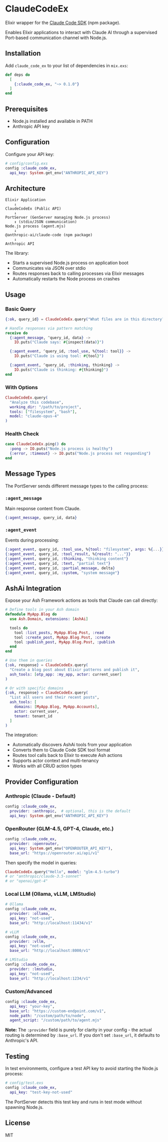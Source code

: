 # ClaudeCodeEx

Elixir wrapper for the [Claude Code SDK](https://www.npmjs.com/package/@anthropic-ai/claude-code) (npm package).

Enables Elixir applications to interact with Claude AI through a supervised Port-based communication channel with Node.js.

## Installation

Add `claude_code_ex` to your list of dependencies in `mix.exs`:

```elixir
def deps do
  [
    {:claude_code_ex, "~> 0.1.0"}
  ]
end
```

## Prerequisites

- Node.js installed and available in PATH
- Anthropic API key

## Configuration

Configure your API key:

```elixir
# config/config.exs
config :claude_code_ex,
  api_key: System.get_env("ANTHROPIC_API_KEY")
```

## Architecture

```
Elixir Application
    ↓
ClaudeCodeEx (Public API)
    ↓
PortServer (GenServer managing Node.js process)
    ↕ (stdio/JSON communication)
Node.js process (agent.mjs)
    ↓
@anthropic-ai/claude-code (npm package)
    ↓
Anthropic API
```

The library:
- Starts a supervised Node.js process on application boot
- Communicates via JSON over stdio
- Routes responses back to calling processes via Elixir messages
- Automatically restarts the Node process on crashes

## Usage

### Basic Query

```elixir
{:ok, query_id} = ClaudeCodeEx.query("What files are in this directory?")

# Handle responses via pattern matching
receive do
  {:agent_message, ^query_id, data} ->
    IO.puts("Claude says: #{inspect(data)}")

  {:agent_event, ^query_id, :tool_use, %{tool: tool}} ->
    IO.puts("Claude is using tool: #{tool}")

  {:agent_event, ^query_id, :thinking, thinking} ->
    IO.puts("Claude is thinking: #{thinking}")
end
```

### With Options

```elixir
ClaudeCodeEx.query(
  "Analyze this codebase",
  working_dir: "/path/to/project",
  tools: ["filesystem", "bash"],
  model: "claude-opus-4"
)
```

### Health Check

```elixir
case ClaudeCodeEx.ping() do
  :pong -> IO.puts("Node.js process is healthy")
  {:error, :timeout} -> IO.puts("Node.js process not responding")
end
```

## Message Types

The PortServer sends different message types to the calling process:

### `:agent_message`
Main response content from Claude.

```elixir
{:agent_message, query_id, data}
```

### `:agent_event`
Events during processing:

```elixir
{:agent_event, query_id, :tool_use, %{tool: "filesystem", args: %{...}}}
{:agent_event, query_id, :tool_result, %{result: "..."}}
{:agent_event, query_id, :thinking, "thinking content"}
{:agent_event, query_id, :text, "partial text"}
{:agent_event, query_id, :partial_message, delta}
{:agent_event, query_id, :system, "system message"}
```

## AshAi Integration

Expose your Ash Framework actions as tools that Claude can call directly:

```elixir
# Define tools in your Ash domain
defmodule MyApp.Blog do
  use Ash.Domain, extensions: [AshAi]

  tools do
    tool :list_posts, MyApp.Blog.Post, :read
    tool :create_post, MyApp.Blog.Post, :create
    tool :publish_post, MyApp.Blog.Post, :publish
  end
end

# Use them in queries
{:ok, response} = ClaudeCodeEx.query(
  "Create a blog post about Elixir patterns and publish it",
  ash_tools: [otp_app: :my_app, actor: current_user]
)

# Or with specific domains
{:ok, response} = ClaudeCodeEx.query(
  "List all users and their recent posts",
  ash_tools: [
    domains: [MyApp.Blog, MyApp.Accounts],
    actor: current_user,
    tenant: tenant_id
  ]
)
```

The integration:
- Automatically discovers AshAi tools from your application
- Converts them to Claude Code SDK tool format
- Routes tool calls back to Elixir to execute Ash actions
- Supports actor context and multi-tenancy
- Works with all CRUD action types

## Provider Configuration

### Anthropic (Claude - Default)

```elixir
config :claude_code_ex,
  provider: :anthropic,  # optional, this is the default
  api_key: System.get_env("ANTHROPIC_API_KEY")
```

### OpenRouter (GLM-4.5, GPT-4, Claude, etc.)

```elixir
config :claude_code_ex,
  provider: :openrouter,
  api_key: System.get_env("OPENROUTER_API_KEY"),
  base_url: "https://openrouter.ai/api/v1"
```

Then specify the model in queries:
```elixir
ClaudeCodeEx.query("Hello", model: "glm-4.5-turbo")
# or "anthropic/claude-3.5-sonnet"
# or "openai/gpt-4"
```

### Local LLM (Ollama, vLLM, LMStudio)

```elixir
# Ollama
config :claude_code_ex,
  provider: :ollama,
  api_key: "not-used",
  base_url: "http://localhost:11434/v1"

# vLLM
config :claude_code_ex,
  provider: :vllm,
  api_key: "not-used",
  base_url: "http://localhost:8000/v1"

# LMStudio
config :claude_code_ex,
  provider: :lmstudio,
  api_key: "not-used",
  base_url: "http://localhost:1234/v1"
```

### Custom/Advanced

```elixir
config :claude_code_ex,
  api_key: "your-key",
  base_url: "https://custom-endpoint.com/v1",
  node_path: "/custom/path/to/node",
  agent_script: "/custom/path/to/agent.mjs"
```

**Note:** The `:provider` field is purely for clarity in your config - the actual routing is determined by `:base_url`. If you don't set `:base_url`, it defaults to Anthropic's API.

## Testing

In test environments, configure a test API key to avoid starting the Node.js process:

```elixir
# config/test.exs
config :claude_code_ex,
  api_key: "test-key-not-used"
```

The PortServer detects this test key and runs in test mode without spawning Node.js.

## License

MIT

